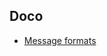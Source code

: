 

## Doco

- [Message formats](https://www.postgresql.org/docs/current/protocol-message-formats.html)